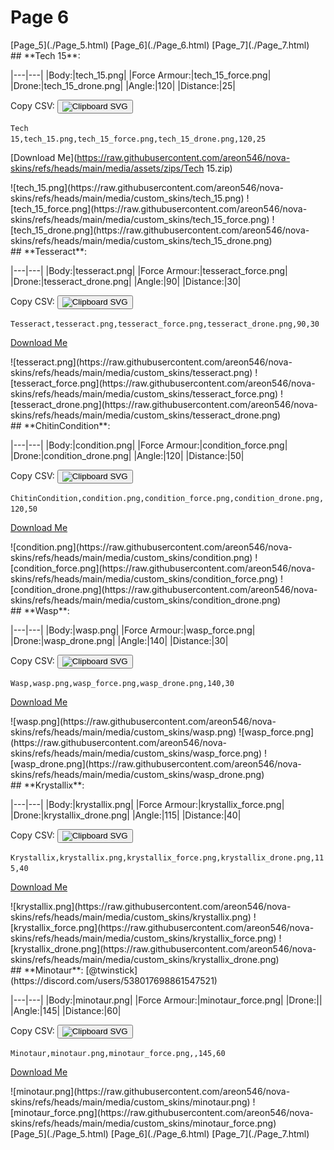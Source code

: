 # Page 6

<section class="nav">
[Page_5](./Page_5.html)
[Page_6](./Page_6.html)
[Page_7](./Page_7.html)
</section>
<section class='skins'>
<section class='skin'>
## **Tech 15**:



|---|---|
|Body:|tech_15.png|
|Force Armour:|tech_15_force.png|
|Drone:|tech_15_drone.png|
|Angle:|120|
|Distance:|25|

Copy CSV: <button class='copier' csv='Tech 15,tech_15.png,tech_15_force.png,tech_15_drone.png,120,25'><img src='/static/svg/copy.svg' alt='Clipboard SVG'></img></button>

<code class='csv'>Tech 15,tech_15.png,tech_15_force.png,tech_15_drone.png,120,25</code>

[Download Me](https://raw.githubusercontent.com/areon546/nova-skins/refs/heads/main/media/assets/zips/Tech 15.zip)

<section class="media">
![tech_15.png](https://raw.githubusercontent.com/areon546/nova-skins/refs/heads/main/media/custom_skins/tech_15.png)
![tech_15_force.png](https://raw.githubusercontent.com/areon546/nova-skins/refs/heads/main/media/custom_skins/tech_15_force.png)
![tech_15_drone.png](https://raw.githubusercontent.com/areon546/nova-skins/refs/heads/main/media/custom_skins/tech_15_drone.png)

</section>
</section>
<section class='skin'>
## **Tesseract**:



|---|---|
|Body:|tesseract.png|
|Force Armour:|tesseract_force.png|
|Drone:|tesseract_drone.png|
|Angle:|90|
|Distance:|30|

Copy CSV: <button class='copier' csv='Tesseract,tesseract.png,tesseract_force.png,tesseract_drone.png,90,30'><img src='/static/svg/copy.svg' alt='Clipboard SVG'></img></button>

<code class='csv'>Tesseract,tesseract.png,tesseract_force.png,tesseract_drone.png,90,30</code>

[Download Me](https://raw.githubusercontent.com/areon546/nova-skins/refs/heads/main/media/assets/zips/Tesseract.zip)

<section class="media">
![tesseract.png](https://raw.githubusercontent.com/areon546/nova-skins/refs/heads/main/media/custom_skins/tesseract.png)
![tesseract_force.png](https://raw.githubusercontent.com/areon546/nova-skins/refs/heads/main/media/custom_skins/tesseract_force.png)
![tesseract_drone.png](https://raw.githubusercontent.com/areon546/nova-skins/refs/heads/main/media/custom_skins/tesseract_drone.png)

</section>
</section>
<section class='skin'>
## **ChitinCondition**:



|---|---|
|Body:|condition.png|
|Force Armour:|condition_force.png|
|Drone:|condition_drone.png|
|Angle:|120|
|Distance:|50|

Copy CSV: <button class='copier' csv='ChitinCondition,condition.png,condition_force.png,condition_drone.png,120,50'><img src='/static/svg/copy.svg' alt='Clipboard SVG'></img></button>

<code class='csv'>ChitinCondition,condition.png,condition_force.png,condition_drone.png,120,50</code>

[Download Me](https://raw.githubusercontent.com/areon546/nova-skins/refs/heads/main/media/assets/zips/ChitinCondition.zip)

<section class="media">
![condition.png](https://raw.githubusercontent.com/areon546/nova-skins/refs/heads/main/media/custom_skins/condition.png)
![condition_force.png](https://raw.githubusercontent.com/areon546/nova-skins/refs/heads/main/media/custom_skins/condition_force.png)
![condition_drone.png](https://raw.githubusercontent.com/areon546/nova-skins/refs/heads/main/media/custom_skins/condition_drone.png)

</section>
</section>
<section class='skin'>
## **Wasp**:



|---|---|
|Body:|wasp.png|
|Force Armour:|wasp_force.png|
|Drone:|wasp_drone.png|
|Angle:|140|
|Distance:|30|

Copy CSV: <button class='copier' csv='Wasp,wasp.png,wasp_force.png,wasp_drone.png,140,30'><img src='/static/svg/copy.svg' alt='Clipboard SVG'></img></button>

<code class='csv'>Wasp,wasp.png,wasp_force.png,wasp_drone.png,140,30</code>

[Download Me](https://raw.githubusercontent.com/areon546/nova-skins/refs/heads/main/media/assets/zips/Wasp.zip)

<section class="media">
![wasp.png](https://raw.githubusercontent.com/areon546/nova-skins/refs/heads/main/media/custom_skins/wasp.png)
![wasp_force.png](https://raw.githubusercontent.com/areon546/nova-skins/refs/heads/main/media/custom_skins/wasp_force.png)
![wasp_drone.png](https://raw.githubusercontent.com/areon546/nova-skins/refs/heads/main/media/custom_skins/wasp_drone.png)

</section>
</section>
<section class='skin'>
## **Krystallix**:



|---|---|
|Body:|krystallix.png|
|Force Armour:|krystallix_force.png|
|Drone:|krystallix_drone.png|
|Angle:|115|
|Distance:|40|

Copy CSV: <button class='copier' csv='Krystallix,krystallix.png,krystallix_force.png,krystallix_drone.png,115,40'><img src='/static/svg/copy.svg' alt='Clipboard SVG'></img></button>

<code class='csv'>Krystallix,krystallix.png,krystallix_force.png,krystallix_drone.png,115,40</code>

[Download Me](https://raw.githubusercontent.com/areon546/nova-skins/refs/heads/main/media/assets/zips/Krystallix.zip)

<section class="media">
![krystallix.png](https://raw.githubusercontent.com/areon546/nova-skins/refs/heads/main/media/custom_skins/krystallix.png)
![krystallix_force.png](https://raw.githubusercontent.com/areon546/nova-skins/refs/heads/main/media/custom_skins/krystallix_force.png)
![krystallix_drone.png](https://raw.githubusercontent.com/areon546/nova-skins/refs/heads/main/media/custom_skins/krystallix_drone.png)

</section>
</section>
<section class='skin'>
## **Minotaur**:
[@twinstick](https://discord.com/users/538017698861547521)


|---|---|
|Body:|minotaur.png|
|Force Armour:|minotaur_force.png|
|Drone:||
|Angle:|145|
|Distance:|60|

Copy CSV: <button class='copier' csv='Minotaur,minotaur.png,minotaur_force.png,,145,60'><img src='/static/svg/copy.svg' alt='Clipboard SVG'></img></button>

<code class='csv'>Minotaur,minotaur.png,minotaur_force.png,,145,60</code>

[Download Me](https://raw.githubusercontent.com/areon546/nova-skins/refs/heads/main/media/assets/zips/Minotaur.zip)

<section class="media">
![minotaur.png](https://raw.githubusercontent.com/areon546/nova-skins/refs/heads/main/media/custom_skins/minotaur.png)
![minotaur_force.png](https://raw.githubusercontent.com/areon546/nova-skins/refs/heads/main/media/custom_skins/minotaur_force.png)

</section>
</section>
</section
<section class="nav">
[Page_5](./Page_5.html)
[Page_6](./Page_6.html)
[Page_7](./Page_7.html)
</section>